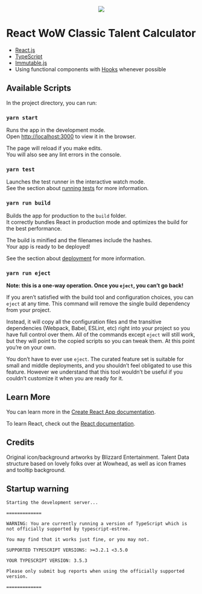 
<p align="center">
  <a href="https://app.netlify.com/sites/classic-wow-talents/deploys">
    <img src="https://api.netlify.com/api/v1/badges/8058c7ec-b3b5-4b42-882f-fa7229a03205/deploy-status">
  </a>
</p>


# React WoW Classic Talent Calculator
- [React.js](https://reactjs.org/)
- [TypeScript](https://www.typescriptlang.org/)
- [Immutable.js](https://immutable-js.github.io/immutable-js/docs)
- Using functional components with [Hooks](https://reactjs.org/docs/hooks-intro.html) whenever possible

## Available Scripts

In the project directory, you can run:

### `yarn start`

Runs the app in the development mode.<br>
Open [http://localhost:3000](http://localhost:3000) to view it in the browser.

The page will reload if you make edits.<br>
You will also see any lint errors in the console.

### `yarn test`

Launches the test runner in the interactive watch mode.<br>
See the section about [running tests](https://facebook.github.io/create-react-app/docs/running-tests) for more information.

### `yarn run build`

Builds the app for production to the `build` folder.<br>
It correctly bundles React in production mode and optimizes the build for the best performance.

The build is minified and the filenames include the hashes.<br>
Your app is ready to be deployed!

See the section about [deployment](https://facebook.github.io/create-react-app/docs/deployment) for more information.

### `yarn run eject`

**Note: this is a one-way operation. Once you `eject`, you can’t go back!**

If you aren’t satisfied with the build tool and configuration choices, you can `eject` at any time. This command will remove the single build dependency from your project.

Instead, it will copy all the configuration files and the transitive dependencies (Webpack, Babel, ESLint, etc) right into your project so you have full control over them. All of the commands except `eject` will still work, but they will point to the copied scripts so you can tweak them. At this point you’re on your own.

You don’t have to ever use `eject`. The curated feature set is suitable for small and middle deployments, and you shouldn’t feel obligated to use this feature. However we understand that this tool wouldn’t be useful if you couldn’t customize it when you are ready for it.

## Learn More

You can learn more in the [Create React App documentation](https://facebook.github.io/create-react-app/docs/getting-started).

To learn React, check out the [React documentation](https://reactjs.org/).

## Credits
Original icon/background artworks by Blizzard Entertainment. Talent Data structure based on lovely folks over at Wowhead, as well as icon frames and tooltip background.

## Startup warning
```
Starting the development server...

=============

WARNING: You are currently running a version of TypeScript which is not officially supported by typescript-estree.

You may find that it works just fine, or you may not.

SUPPORTED TYPESCRIPT VERSIONS: >=3.2.1 <3.5.0

YOUR TYPESCRIPT VERSION: 3.5.3

Please only submit bug reports when using the officially supported version.

=============
```
